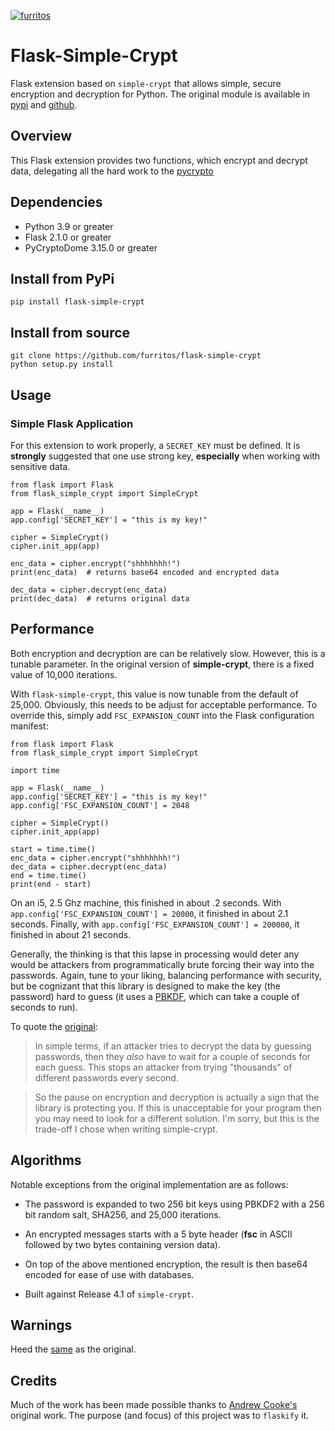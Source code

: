 [![furritos](https://circleci.com/gh/furritos/flask-simple-crypt.svg?style=svg)](https://circleci.com/gh/furritos/flask-simple-crypt)

# Flask-Simple-Crypt

Flask extension based on `simple-crypt` that allows simple, secure encryption and decryption for Python.  The original module is available in [pypi](http://pypi.python.org/pypi/simple-crypt) and [github](https://github.com/andrewcooke/simple-crypt).

## Overview

This Flask extension provides two functions, which encrypt and decrypt data, delegating all the hard work to the [pycrypto](https://www.dlitz.net/software/pycrypto) 

## Dependencies

 - Python 3.9 or greater
 - Flask 2.1.0 or greater
 - PyCryptoDome 3.15.0 or greater

## Install from PyPi

```
pip install flask-simple-crypt
```

## Install from source

```
git clone https://github.com/furritos/flask-simple-crypt
python setup.py install
```

## Usage 

### Simple Flask Application

For this extension to work properly, a `SECRET_KEY` must be defined.  It is **strongly** suggested that one use strong key, **especially** when working with sensitive data.

```
from flask import Flask
from flask_simple_crypt import SimpleCrypt

app = Flask(__name__)
app.config['SECRET_KEY'] = "this is my key!"

cipher = SimpleCrypt()
cipher.init_app(app)

enc_data = cipher.encrypt("shhhhhhh!")
print(enc_data)  # returns base64 encoded and encrypted data

dec_data = cipher.decrypt(enc_data)
print(dec_data)  # returns original data
```

## Performance

Both encryption and decryption are can be relatively slow.  However, this is a tunable parameter. In the original version of **simple-crypt**, there is a fixed value of 10,000 iterations.

With `flask-simple-crypt`, this value is now tunable from the default of 25,000.  Obviously, this needs to be adjust for acceptable performance.  To override this, simply add `FSC_EXPANSION_COUNT` into the Flask configuration manifest:

```
from flask import Flask
from flask_simple_crypt import SimpleCrypt

import time

app = Flask(__name__)
app.config['SECRET_KEY'] = "this is my key!"
app.config['FSC_EXPANSION_COUNT'] = 2048

cipher = SimpleCrypt()
cipher.init_app(app)

start = time.time()
enc_data = cipher.encrypt("shhhhhhh!")
dec_data = cipher.decrypt(enc_data)
end = time.time()
print(end - start)
```

On an i5, 2.5 Ghz machine, this finished in about .2 seconds.
With `app.config['FSC_EXPANSION_COUNT'] = 20000`, it finished in about 2.1 seconds.
Finally, with `app.config['FSC_EXPANSION_COUNT'] = 200000`, it finished in about 21 seconds.

Generally, the thinking is that this lapse in processing would deter any would be attackers from programmatically brute forcing their way into the passwords.  Again, tune to your liking, balancing performance with security, but be cognizant that this library is designed to make the key (the password) hard to guess (it uses a [PBKDF](https://en.wikipedia.org/wiki/Key_derivation_function), which can take a couple of seconds to run).

To quote the [original](https://github.com/andrewcooke/simple-crypt#speed):

> In simple terms, if an attacker tries to decrypt the data by guessing passwords, then they *also* have to wait for a couple of seconds for each guess.  This stops an attacker from trying "thousands" of different passwords every second.

> So the pause on encryption and decryption is actually a sign that the library is protecting you.  If this is unacceptable for your program then you may need to look for a different solution.  I'm sorry, but this is the trade-off I chose when writing simple-crypt.

## Algorithms

Notable exceptions from the original implementation are as follows:

* The password is expanded to two 256 bit keys using PBKDF2 with a 256 bit random salt, SHA256, and 25,000 iterations.

* An encrypted messages starts with a 5 byte header (**fsc** in ASCII followed by two bytes containing version data).

* On top of the above mentioned encryption, the result is then base64 encoded for ease of use with databases.

* Built against Release 4.1 of `simple-crypt`.

## Warnings

Heed the [same](https://github.com/andrewcooke/simple-crypt#warnings) as the original.

## Credits

Much of the work has been made possible thanks to [Andrew Cooke's](https://github.com/andrewcooke) original work.  The purpose (and focus) of this project was to `flaskify` it.
